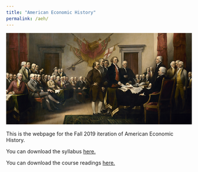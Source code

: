 ```yaml
---
title: "American Economic History"
permalink: /aeh/
---
```


![signing_0](/assets/images/signing_0.png)

This is the webpage for the Fall 2019 iteration of American Economic History.

You can download the syllabus [here.](https://www.dropbox.com/s/glrqc2180v11tzi/AEH%20Syllabus%20Fall19.pdf?dl=0)

You can download the course readings [here.](https://www.dropbox.com/sh/dayyugkpl2pbkx2/AABrbe4RODyvImyQGCMqmnTva?dl=0)
